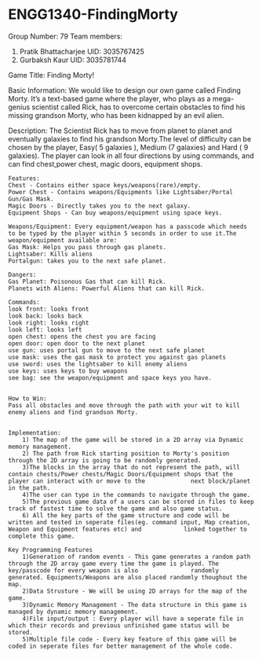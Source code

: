 # ENGG1340-FindingMorty
Group Number: 79
Team members:
1) Pratik Bhattacharjee UID: 3035767425
2) Gurbaksh Kaur        UID: 3035781744



Game Title: Finding Morty!

Basic Information:
    We would like to design our own game called Finding Morty. It’s a text-based game where the player, who plays as a mega-genius scientist called Rick, has to overcome certain obstacles to find his missing grandson Morty, who has been kidnapped by an evil alien.

Description: 
    The Scientist Rick has to move from planet to planet and eventually galaxies to find his grandson Morty.The level of difficulty can be chosen by the player, Easy( 5 galaxies ), Medium (7 galaxies) and Hard ( 9 galaxies). The player can look in all four directions by using commands, and can find chest,power chest, magic doors, equipment shops.

    Features: 
    Chest - Contains either space keys/weapons(rare)/empty.
    Power Chest - Contains weapons/Equipments like Lightsaber/Portal Gun/Gas Mask.
    Magic Doors - Directly takes you to the next galaxy.
    Equipment Shops - Can buy weapons/equipment using space keys.
    
    Weapons/Equipment: Every equipment/weapon has a passcode which needs to be typed by the player within 5 seconds in order to use it.The weapon/equipment available are:
    Gas Mask: Helps you pass through gas planets.
    Lightsaber: Kills aliens
    Portalgun: takes you to the next safe planet.

    Dangers: 
    Gas Planet: Poisonous Gas that can kill Rick.
    Planets with Aliens: Powerful Aliens that can kill Rick.

    Commands:
    look front: looks front
    look back: looks back
    look right: looks right
    look left: looks left
    open chest: opens the chest you are facing
    open door: open door to the next planet
    use gun: uses portal gun to move to the next safe planet
    use mask: uses the gas mask to protect you against gas planets
    use sword: uses the lightsaber to kill enemy aliens
    use keys: uses keys to buy weapons
    see bag: see the weapon/equipment and space keys you have.


    How to Win:
    Pass all obstacles and move through the path with your wit to kill enemy aliens and find grandson Morty.


    Implementation:
        1) The map of the game will be stored in a 2D array via Dynamic memory management.
        2) The path from Rick starting position to Morty's position through the 2D array is going to be randomly generated.
        3)The blocks in the array that do not represent the path, will contain chests/Power chests/Magic Doors/Equipment shops that the player can interact with or move to the             next block/planet in the path.
        4)The user can type in the commands to navigate through the game.
        5)The previous game data of a users can be stored in files to keep track of fastest time to solve the game and also game status.
        6) All the key parts of the game structure and code will be written and tested in seperate files(eg. command input, Map creation, Weapon and Equipment features etc) and            linked together to complete this game.

    Key Programming Features
        1)Generation of random events - This game generates a random path through the 2D array game every time the game is played. The key/passcode for every weapon is also               randomly generated. Equipments/Weapons are also placed randomly thoughout the map.
        2)Data Strusture - We will be using 2D arrays for the map of the game.
        3)Dynamic Memory Management - The data structure in this game is managed by dynamic memory management.
        4)File input/output : Every player will have a seperate file in which their records and previous unfinished game status will be stored.
        5)Multiple file code - Every key feature of this game will be coded in seperate files for better management of the whole code.
 


